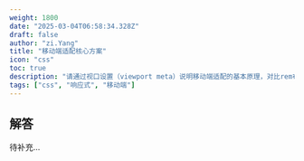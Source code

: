 ```yaml
---
weight: 1800
date: "2025-03-04T06:58:34.328Z"
draft: false
author: "zi.Yang"
title: "移动端适配核心方案"
icon: "css"
toc: true
description: "请通过视口设置（viewport meta）说明移动端适配的基本原理，对比rem布局与vw/vh布局的优缺点，并解释如何通过媒体查询实现不同设备下的响应式字体大小调整。"
tags: ["css", "响应式", "移动端"]
---
```


## 解答

待补充...
